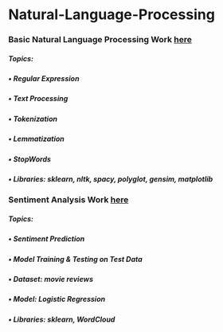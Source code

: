 # Natural-Language-Processing

### Basic Natural Language Processing Work [here](https://github.com/Muhammad-Usama-07/Natural-Language-Processing/tree/main/NLP_Basics)
##### Topics:
##### • Regular Expression
##### • Text Processing
##### • Tokenization
##### • Lemmatization
##### • StopWords

##### • **Libraries:** sklearn, nltk, spacy, polyglot, gensim, matplotlib
### Sentiment Analysis Work [here](https://github.com/Muhammad-Usama-07/Natural-Language-Processing/tree/main/Sentiment_Analysis)

##### Topics:
##### • Sentiment Prediction
##### • Model Training & Testing on Test Data

##### • **Dataset:** movie reviews
##### • **Model:** Logistic Regression
##### • **Libraries:** sklearn, WordCloud
